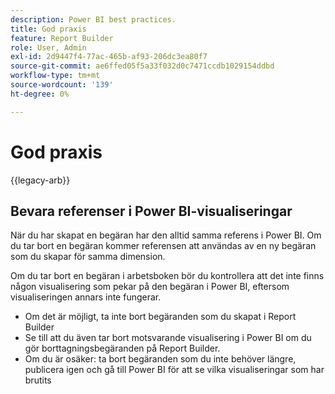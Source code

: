 ```yaml
---
description: Power BI best practices.
title: God praxis
feature: Report Builder
role: User, Admin
exl-id: 2d9447f4-77ac-465b-af93-206dc3ea80f7
source-git-commit: ae6ffed05f5a33f032d0c7471ccdb1029154ddbd
workflow-type: tm+mt
source-wordcount: '139'
ht-degree: 0%

---
```


# God praxis

{{legacy-arb}}

## Bevara referenser i Power BI-visualiseringar

När du har skapat en begäran har den alltid samma referens i Power BI. Om du tar bort en begäran kommer referensen att användas av en ny begäran som du skapar för samma dimension.

Om du tar bort en begäran i arbetsboken bör du kontrollera att det inte finns någon visualisering som pekar på den begäran i Power BI, eftersom visualiseringen annars inte fungerar.

* Om det är möjligt, ta inte bort begäranden som du skapat i Report Builder
* Se till att du även tar bort motsvarande visualisering i Power BI om du gör borttagningsbegäranden på Report Builder.
* Om du är osäker: ta bort begäranden som du inte behöver längre, publicera igen och gå till Power BI för att se vilka visualiseringar som har brutits

